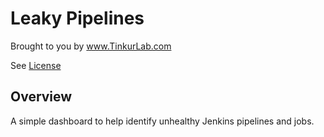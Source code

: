 # Leaky Pipelines

Brought to you by www.TinkurLab.com

See [License](license.md)

## Overview
A simple dashboard to help identify unhealthy Jenkins pipelines and jobs.